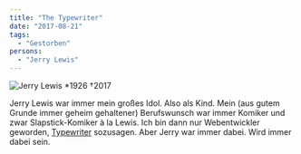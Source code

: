 ```yaml
---
title: "The Typewriter"
date: "2017-08-21"
tags:
  - "Gestorben"
persons:
  - "Jerry Lewis"
---
```


![Jerry Lewis *1926 †2017](/img/img_0161.jpg)

Jerry Lewis war immer mein großes Idol. Also als Kind. Mein (aus gutem Grunde immer geheim gehaltener) Berufswunsch war immer Komiker und zwar Slapstick-Komiker à la Lewis. Ich bin dann nur Webentwickler geworden, [Typewriter](https://www.youtube.com/watch?v=hzB53YL78rE) sozusagen. Aber Jerry war immer dabei. Wird immer dabei sein.

